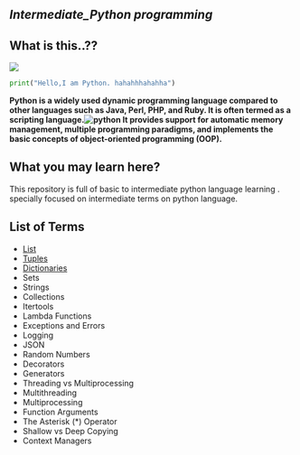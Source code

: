 ## ***Intermediate_Python programming***
## What is this..??
![](https://image.similarpng.com/very-thumbnail/2020/11/Cartoon-green-snake-on-transparent-background-PNG.png)
```python
print("Hello,I am Python. hahahhhahahha")
```
**Python is a widely used dynamic programming language compared to other languages such as Java, Perl, PHP, and Ruby. It is often termed as a scripting language.![python](https://content.techgig.com/thumb/msid-77501667,width-860,resizemode-4/Heres-why-developers-should-bet-on-Python-for-building-career.jpg) It provides support for automatic memory management, multiple programming paradigms, and implements the basic concepts of object-oriented programming (OOP).**
## What you may learn here?
This repository is full of basic to intermediate python  language learning . specially focused on intermediate terms on python language. 

## List of Terms 

- [List](https://github.com/raselmeya94/Intermediate_Python/blob/main/list.py)
- [Tuples](https://github.com/raselmeya94/Intermediate_Python/blob/main/tuples.py)
- [Dictionaries](https://github.com/raselmeya94/Intermediate_Python/blob/main/Dictionaries.py)
- Sets
- Strings
- Collections
- Itertools
- Lambda Functions
- Exceptions and Errors
- Logging
- JSON
- Random Numbers
- Decorators
- Generators
- Threading vs Multiprocessing
- Multithreading
- Multiprocessing
- Function Arguments
- The Asterisk (*) Operator
 - Shallow vs Deep Copying
- Context Managers

